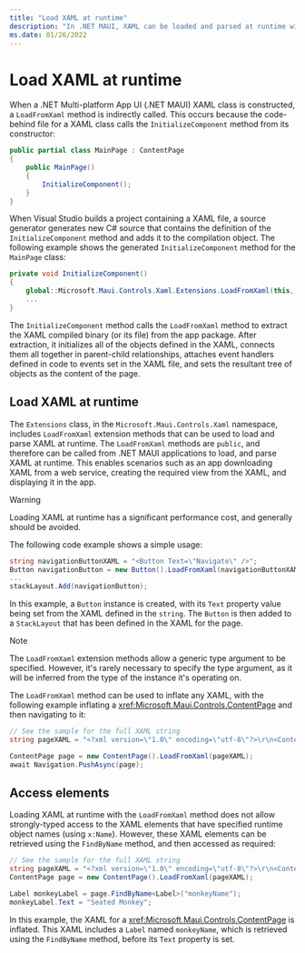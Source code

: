 ```yaml
---
title: "Load XAML at runtime"
description: "In .NET MAUI, XAML can be loaded and parsed at runtime with the LoadFromXaml extension methods."
ms.date: 01/26/2022
---
```


# Load XAML at runtime

<!-- Sample link goes here -->

When a .NET Multi-platform App UI (.NET MAUI) XAML class is constructed, a `LoadFromXaml` method is indirectly called. This occurs because the code-behind file for a XAML class calls the `InitializeComponent` method from its constructor:

```csharp
public partial class MainPage : ContentPage
{
    public MainPage()
    {
        InitializeComponent();
    }
}
```

When Visual Studio builds a project containing a XAML file, a source generator generates new C# source that contains the definition of the `InitializeComponent` method and adds it to the compilation object. The following example shows the generated `InitializeComponent` method for the `MainPage` class:

```csharp
private void InitializeComponent()
{
    global::Microsoft.Maui.Controls.Xaml.Extensions.LoadFromXaml(this, typeof(MainPage));
    ...
}
```

The `InitializeComponent` method calls the `LoadFromXaml` method to extract the XAML compiled binary (or its file) from the app package. After extraction, it initializes all of the objects defined in the XAML, connects them all together in parent-child relationships, attaches event handlers defined in code to events set in the XAML file, and sets the resultant tree of objects as the content of the page.

## Load XAML at runtime

The `Extensions` class, in the `Microsoft.Maui.Controls.Xaml` namespace, includes `LoadFromXaml` extension methods that can be used to load and parse XAML at runtime. The `LoadFromXaml` methods are `public`, and therefore can be called from .NET MAUI applications to load, and parse XAML at runtime. This enables scenarios such as an app downloading XAML from a web service, creating the required view from the XAML, and displaying it in the app.

> [!WARNING]
> Loading XAML at runtime has a significant performance cost, and generally should be avoided.

The following code example shows a simple usage:

```csharp
string navigationButtonXAML = "<Button Text=\"Navigate\" />";
Button navigationButton = new Button().LoadFromXaml(navigationButtonXAML);
...
stackLayout.Add(navigationButton);
```

In this example, a `Button` instance is created, with its `Text` property value being set from the XAML defined in the `string`. The `Button` is then added to a `StackLayout` that has been defined in the XAML for the page.

> [!NOTE]
> The `LoadFromXaml` extension methods allow a generic type argument to be specified. However, it's rarely necessary to specify the type argument, as it will be inferred from the type of the instance it's operating on.

The `LoadFromXaml` method can be used to inflate any XAML, with the following example inflating a <xref:Microsoft.Maui.Controls.ContentPage> and then navigating to it:

```csharp
// See the sample for the full XAML string
string pageXAML = "<?xml version=\"1.0\" encoding=\"utf-8\"?>\r\n<ContentPage xmlns=\"http://schemas.microsoft.com/dotnet/2021/maui\"\nxmlns:x=\"http://schemas.microsoft.com/winfx/2009/xaml\"\nx:Class=\"LoadRuntimeXAML.CatalogItemsPage\"\nTitle=\"Catalog Items\">\n</ContentPage>";

ContentPage page = new ContentPage().LoadFromXaml(pageXAML);
await Navigation.PushAsync(page);
```

## Access elements

Loading XAML at runtime with the `LoadFromXaml` method does not allow strongly-typed access to the XAML elements that have specified runtime object names (using `x:Name`). However, these XAML elements can be retrieved using the `FindByName` method, and then accessed as required:

```csharp
// See the sample for the full XAML string
string pageXAML = "<?xml version=\"1.0\" encoding=\"utf-8\"?>\r\n<ContentPage xmlns=\"http://schemas.microsoft.com/dotnet/2021/maui\"\nxmlns:x=\"http://schemas.microsoft.com/winfx/2009/xaml\"\nx:Class=\"LoadRuntimeXAML.CatalogItemsPage\"\nTitle=\"Catalog Items\">\n<StackLayout>\n<Label x:Name=\"monkeyName\"\n />\n</StackLayout>\n</ContentPage>";
ContentPage page = new ContentPage().LoadFromXaml(pageXAML);

Label monkeyLabel = page.FindByName<Label>("monkeyName");
monkeyLabel.Text = "Seated Monkey";
```

In this example, the XAML for a <xref:Microsoft.Maui.Controls.ContentPage> is inflated. This XAML includes a `Label` named `monkeyName`, which is retrieved using the `FindByName` method, before its `Text` property is set.
